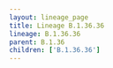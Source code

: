 ```yaml
---
layout: lineage_page
title: Lineage B.1.36.36
lineage: B.1.36.36
parent: B.1.36
children: ['B.1.36.36']
---
```


